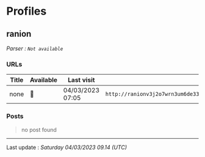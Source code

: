 # Profiles

## **ranion**


_Parser : `Not available`_

### URLs
| Title | Available | Last visit | fqdn | Screenshot 
|---|---|---|---|---|
| none | 🔴 | 04/03/2023 07:05 | `http://ranionv3j2o7wrn3um6de33eccbchhg32mkgnnoi72enkpp7jc25h3ad.onion` | <a href="https://www.ransomware.live/screenshots/ranionv3j2o7wrn3um6de33eccbchhg32mkgnnoi72enkpp7jc25h3ad-onion.png" target=_blank>📸</a> | 

### Posts

> no post found


 --- 


Last update : _Saturday 04/03/2023 09.14 (UTC)_
